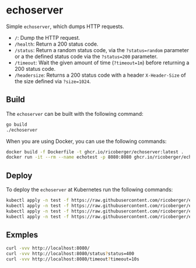 # echoserver

Simple `echoserver`, which dumps HTTP requests.

- `/`: Dump the HTTP request.
- `/health`: Return a 200 status code.
- `/status`: Return a random status code, via the `?status=random` parameter or a the defined status code via the `?status=200` parameter.
- `/timeout`: Wait the given amount of time (`?timeout=1m`) before returning a 200 status code.
- `/headersize`: Returns a 200 status code with a header `X-Header-Size` of the size defined via `?size=1024`.

## Build

The `echoserver` can be built with the following command:

```sh
go build
./echoserver
```

When you are using Docker, you can use the following commands:

```sh
docker build -f Dockerfile -t ghcr.io/ricoberger/echoserver:latest .
docker run -it --rm --name echotest -p 8080:8080 ghcr.io/ricoberger/echoserver:latest
```

## Deploy

To deploy the `echoserver` at Kubernetes run the following commands:

```sh
kubectl apply -n test -f https://raw.githubusercontent.com/ricoberger/echoserver/main/deploy/ns.yaml
kubectl apply -n test -f https://raw.githubusercontent.com/ricoberger/echoserver/main/deploy/deploy.yaml
kubectl apply -n test -f https://raw.githubusercontent.com/ricoberger/echoserver/main/deploy/svc.yaml
kubectl apply -n test -f https://raw.githubusercontent.com/ricoberger/echoserver/main/deploy/vs.yaml
```

## Exmples

```sh
curl -vvv http://localhost:8080/
curl -vvv http://localhost:8080/status?status=400
curl -vvv http://localhost:8080/timeout?timeout=10s
```
